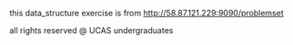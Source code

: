 this data_structure exercise is from http://58.87.121.229:9090/problemset

all rights reserved @ UCAS undergraduates